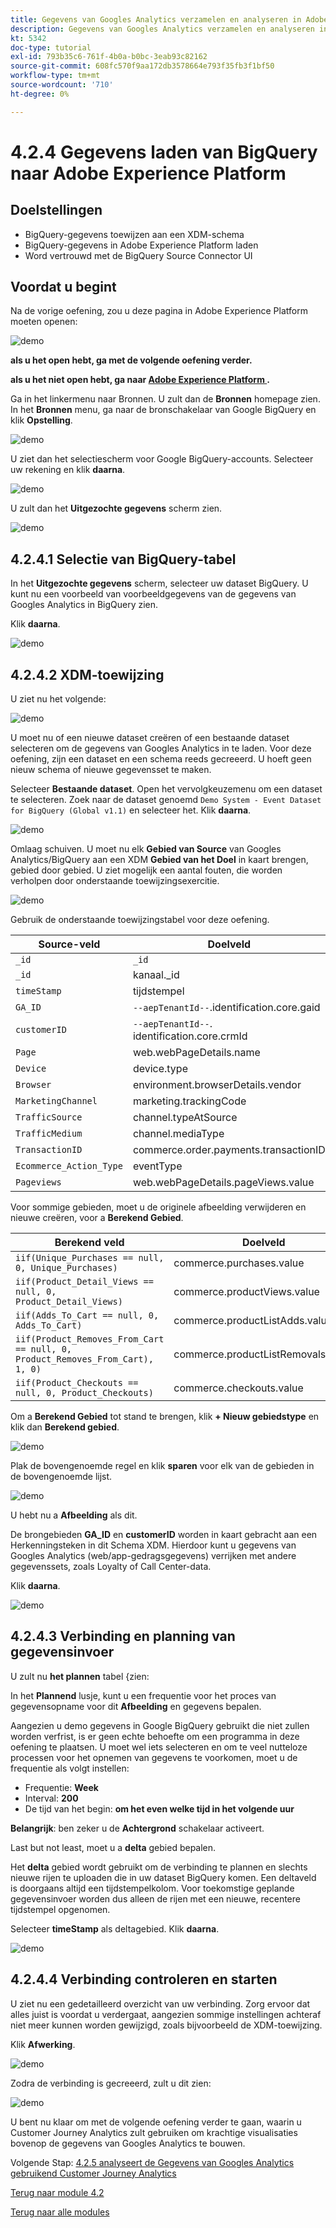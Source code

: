 ```yaml
---
title: Gegevens van Googles Analytics verzamelen en analyseren in Adobe Experience Platform met de BigQuery Source-connector - Gegevens laden van BigQuery naar Adobe Experience Platform
description: Gegevens van Googles Analytics verzamelen en analyseren in Adobe Experience Platform met de BigQuery Source-connector - Gegevens laden van BigQuery naar Adobe Experience Platform
kt: 5342
doc-type: tutorial
exl-id: 793b35c6-761f-4b0a-b0bc-3eab93c82162
source-git-commit: 608fc570f9aa172db3578664e793f35fb3f1bf50
workflow-type: tm+mt
source-wordcount: '710'
ht-degree: 0%

---
```


# 4.2.4 Gegevens laden van BigQuery naar Adobe Experience Platform

## Doelstellingen

- BigQuery-gegevens toewijzen aan een XDM-schema
- BigQuery-gegevens in Adobe Experience Platform laden
- Word vertrouwd met de BigQuery Source Connector UI

## Voordat u begint

Na de vorige oefening, zou u deze pagina in Adobe Experience Platform moeten openen:

![ demo ](./images/datasets.png)

**als u het open hebt, ga met de volgende oefening verder.**

**als u het niet open hebt, ga naar [ Adobe Experience Platform ](https://experience.adobe.com/platform/home).**

Ga in het linkermenu naar Bronnen. U zult dan de **Bronnen** homepage zien. In het **Bronnen** menu, ga naar de **&#x200B;**&#x200B;bronschakelaar van Google BigQuery en klik **Opstelling**.

![ demo ](./images/sourceshome.png)

U ziet dan het selectiescherm voor Google BigQuery-accounts. Selecteer uw rekening en klik **daarna**.

![ demo ](./images/0c.png)

U zult dan het **Uitgezochte gegevens** scherm zien.

![ demo ](./images/datasets.png)

## 4.2.4.1 Selectie van BigQuery-tabel

In het **Uitgezochte gegevens** scherm, selecteer uw dataset BigQuery. U kunt nu een voorbeeld van voorbeeldgegevens van de gegevens van Googles Analytics in BigQuery zien.

Klik **daarna**.

![ demo ](./images/datasets1.png)

## 4.2.4.2 XDM-toewijzing

U ziet nu het volgende:

![ demo ](./images/xdm4a.png)

U moet nu of een nieuwe dataset creëren of een bestaande dataset selecteren om de gegevens van Googles Analytics in te laden. Voor deze oefening, zijn een dataset en een schema reeds gecreeerd. U hoeft geen nieuw schema of nieuwe gegevensset te maken.

Selecteer **Bestaande dataset**. Open het vervolgkeuzemenu om een dataset te selecteren. Zoek naar de dataset genoemd `Demo System - Event Dataset for BigQuery (Global v1.1)` en selecteer het. Klik **daarna**.

![ demo ](./images/xdm6.png)

Omlaag schuiven. U moet nu elk **Gebied van Source** van Googles Analytics/BigQuery aan een XDM **Gebied van het Doel** in kaart brengen, gebied door gebied. U ziet mogelijk een aantal fouten, die worden verholpen door onderstaande toewijzingsexercitie.

![ demo ](./images/xdm8.png)

Gebruik de onderstaande toewijzingstabel voor deze oefening.

| Source-veld | Doelveld |
| ----------------- |-------------| 
| `_id` | `_id` |
| `_id` | kanaal._id |
| `timeStamp` | tijdstempel |
| `GA_ID` | ``--aepTenantId--``.identification.core.gaid |
| `customerID` | ``--aepTenantId--``. identification.core.crmId |
| `Page` | web.webPageDetails.name |
| `Device` | device.type |
| `Browser` | environment.browserDetails.vendor |
| `MarketingChannel` | marketing.trackingCode |
| `TrafficSource` | channel.typeAtSource |
| `TrafficMedium` | channel.mediaType |
| `TransactionID` | commerce.order.payments.transactionID |
| `Ecommerce_Action_Type` | eventType |
| `Pageviews` | web.webPageDetails.pageViews.value |


Voor sommige gebieden, moet u de originele afbeelding verwijderen en nieuwe creëren, voor a **Berekend Gebied**.

| Berekend veld | Doelveld |
| ----------------- |-------------| 
| `iif(Unique_Purchases == null, 0, Unique_Purchases)` | commerce.purchases.value |
| `iif(Product_Detail_Views == null, 0, Product_Detail_Views)` | commerce.productViews.value |
| `iif(Adds_To_Cart == null, 0, Adds_To_Cart)` | commerce.productListAdds.value |
| `iif(Product_Removes_From_Cart == null, 0, Product_Removes_From_Cart), 1, 0)` | commerce.productListRemovals.value |
| `iif(Product_Checkouts == null, 0, Product_Checkouts)` | commerce.checkouts.value |

Om a **Berekend Gebied** tot stand te brengen, klik **+ Nieuw gebiedstype** en klik dan **Berekend gebied**.

![ demo ](./images/xdm8a.png)

Plak de bovengenoemde regel en klik **sparen** voor elk van de gebieden in de bovengenoemde lijst.

![ demo ](./images/xdm8b.png)

U hebt nu a **Afbeelding** als dit.

De brongebieden **GA_ID** en **customerID** worden in kaart gebracht aan een Herkenningsteken in dit Schema XDM. Hierdoor kunt u gegevens van Googles Analytics (web/app-gedragsgegevens) verrijken met andere gegevenssets, zoals Loyalty of Call Center-data.

Klik **daarna**.

![ demo ](./images/xdm34.png)

## 4.2.4.3 Verbinding en planning van gegevensinvoer

U zult nu **het plannen** tabel &lbrace;zien:

In het **Plannend** lusje, kunt u een frequentie voor het proces van gegevensopname voor dit **Afbeelding** en gegevens bepalen.

Aangezien u demo gegevens in Google BigQuery gebruikt die niet zullen worden verfrist, is er geen echte behoefte om een programma in deze oefening te plaatsen. U moet wel iets selecteren en om te veel nutteloze processen voor het opnemen van gegevens te voorkomen, moet u de frequentie als volgt instellen:

- Frequentie: **Week**
- Interval: **200**
- De tijd van het begin: **om het even welke tijd in het volgende uur**

**Belangrijk**: ben zeker u de **Achtergrond** schakelaar activeert.

Last but not least, moet u a **delta** gebied bepalen.

Het **delta** gebied wordt gebruikt om de verbinding te plannen en slechts nieuwe rijen te uploaden die in uw dataset BigQuery komen. Een deltaveld is doorgaans altijd een tijdstempelkolom. Voor toekomstige geplande gegevensinvoer worden dus alleen de rijen met een nieuwe, recentere tijdstempel opgenomen.

Selecteer **timeStamp** als deltagebied.
Klik **daarna**.

![ demo ](./images/ex437.png)

## 4.2.4.4 Verbinding controleren en starten

U ziet nu een gedetailleerd overzicht van uw verbinding. Zorg ervoor dat alles juist is voordat u verdergaat, aangezien sommige instellingen achteraf niet meer kunnen worden gewijzigd, zoals bijvoorbeeld de XDM-toewijzing.

Klik **Afwerking**.

![ demo ](./images/xdm46.png)

Zodra de verbinding is gecreeerd, zult u dit zien:

![ demo ](./images/xdm48.png)

U bent nu klaar om met de volgende oefening verder te gaan, waarin u Customer Journey Analytics zult gebruiken om krachtige visualisaties bovenop de gegevens van Googles Analytics te bouwen.

Volgende Stap: [ 4.2.5 analyseert de Gegevens van Googles Analytics gebruikend Customer Journey Analytics ](./ex5.md)

[Terug naar module 4.2](./customer-journey-analytics-bigquery-gcp.md)

[Terug naar alle modules](./../../../overview.md)
